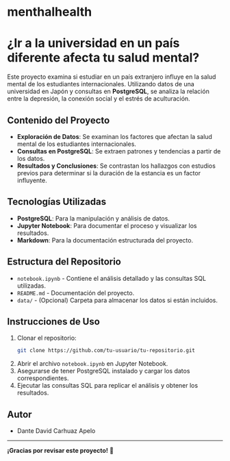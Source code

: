 # menthalhealth

# ¿Ir a la universidad en un país diferente afecta tu salud mental?

Este proyecto examina si estudiar en un país extranjero influye en la salud mental de los estudiantes internacionales. Utilizando datos de una universidad en Japón y consultas en **PostgreSQL**, se analiza la relación entre la depresión, la conexión social y el estrés de aculturación.

## Contenido del Proyecto

- **Exploración de Datos**: Se examinan los factores que afectan la salud mental de los estudiantes internacionales.
- **Consultas en PostgreSQL**: Se extraen patrones y tendencias a partir de los datos.
- **Resultados y Conclusiones**: Se contrastan los hallazgos con estudios previos para determinar si la duración de la estancia es un factor influyente.

## Tecnologías Utilizadas

- **PostgreSQL**: Para la manipulación y análisis de datos.
- **Jupyter Notebook**: Para documentar el proceso y visualizar los resultados.
- **Markdown**: Para la documentación estructurada del proyecto.

## Estructura del Repositorio

- `notebook.ipynb` - Contiene el análisis detallado y las consultas SQL utilizadas.
- `README.md` - Documentación del proyecto.
- `data/` - (Opcional) Carpeta para almacenar los datos si están incluidos.

## Instrucciones de Uso

1. Clonar el repositorio:
   ```sh
   git clone https://github.com/tu-usuario/tu-repositorio.git
   ```
2. Abrir el archivo `notebook.ipynb` en Jupyter Notebook.
3. Asegurarse de tener PostgreSQL instalado y cargar los datos correspondientes.
4. Ejecutar las consultas SQL para replicar el análisis y obtener los resultados.

## Autor

- Dante David Carhuaz Apelo

---

**¡Gracias por revisar este proyecto!** 🚀

